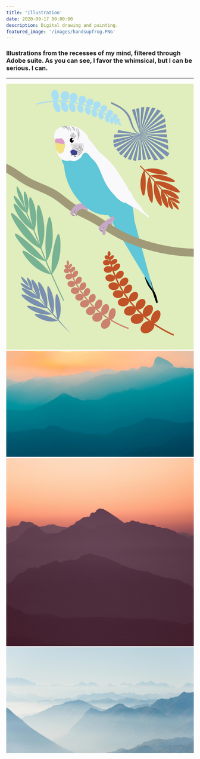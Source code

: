 ```yaml
---
title: 'Illustration'
date: 2020-09-17 00:00:00
description: Digital drawing and painting.
featured_image: '/images/handsupfrog.PNG'
---
```



### Illustrations from the recesses of my mind, filtered through Adobe suite. As you can see, I favor the whimsical, but I can be serious. I can.

---

<div class="gallery" data-columns="3">
	<img src="/images/parakeet_illustration-01.png">
	<img src="/images/demo/demo-landscape.jpg">
	<img src="/images/demo/demo-square.jpg">
	<img src="/images/demo/demo-landscape-2.jpg">
</div>
